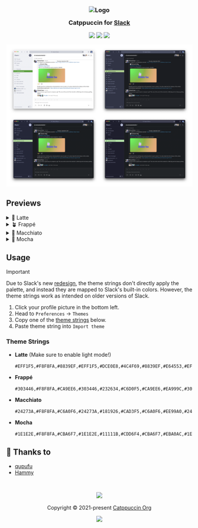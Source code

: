 <h3 align="center">
	<img src="https://raw.githubusercontent.com/catppuccin/catppuccin/main/assets/logos/exports/1544x1544_circle.png" width="100" alt="Logo"/><br/>
	<img src="https://raw.githubusercontent.com/catppuccin/catppuccin/main/assets/misc/transparent.png" height="30" width="0px"/>
	Catppuccin for <a href="https://slack.com">Slack</a>
	<img src="https://raw.githubusercontent.com/catppuccin/catppuccin/main/assets/misc/transparent.png" height="30" width="0px"/>
</h3>

<p align="center">
	<a href="https://github.com/catppuccin/slack/stargazers"><img src="https://img.shields.io/github/stars/catppuccin/slack?colorA=363a4f&colorB=b7bdf8&style=for-the-badge"></a>
	<a href="https://github.com/catppuccin/slack/issues"><img src="https://img.shields.io/github/issues/catppuccin/slack?colorA=363a4f&colorB=f5a97f&style=for-the-badge"></a>
	<a href="https://github.com/catppuccin/slack/contributors"><img src="https://img.shields.io/github/contributors/catppuccin/slack?colorA=363a4f&colorB=a6da95&style=for-the-badge"></a>
</p>

<p align="center">
	<img src="assets/preview.webp"/>
</p>

## Previews

<details>
<summary>🌻 Latte</summary>
<img src="https://raw.githubusercontent.com/catppuccin/slack/main/assets/latte.webp"/>
</details>
<details>
<summary>🪴 Frappé</summary>
<img src="https://raw.githubusercontent.com/catppuccin/slack/main/assets/frappe.webp"/>
</details>
<details>
<summary>🌺 Macchiato</summary>
<img src="https://raw.githubusercontent.com/catppuccin/slack/main/assets/macchiato.webp"/>
</details>
<details>
<summary>🌿 Mocha</summary>
<img src="https://raw.githubusercontent.com/catppuccin/slack/main/assets/mocha.webp"/>
</details>

## Usage

> [!IMPORTANT]  
> Due to Slack's new
> [redesign](https://slack.com/intl/en-gb/blog/productivity/a-redesigned-slack-built-for-focus),
> the theme strings don't directly apply the
> palette, and instead they are mapped to Slack's built-in colors. However, the
> theme strings work as intended on older versions of Slack.

1. Click your profile picture in the bottom left.
2. Head to `Preferences` → `Themes`
3. Copy one of the [theme strings](#theme-strings) below.
4. Paste theme string into `Import theme`

### Theme Strings

- **Latte** (Make sure to enable light mode!)
  ```
  #EFF1F5,#F8F8FA,#8839EF,#EFF1F5,#DCE0E8,#4C4F69,#8839EF,#E64553,#EFF1F5,#4C4F69
  ```
- **Frappé**
  ```
  #303446,#F8F8FA,#CA9EE6,#303446,#232634,#C6D0F5,#CA9EE6,#EA999C,#303446,#C6D0F5
  ```
- **Macchiato**
  ```
  #24273A,#F8F8FA,#C6A0F6,#24273A,#181926,#CAD3F5,#C6A0F6,#EE99A0,#24273A,#CAD3F5
  ```
- **Mocha**
  ```
  #1E1E2E,#F8F8FA,#CBA6F7,#1E1E2E,#11111B,#CDD6F4,#CBA6F7,#EBA0AC,#1E1E2E,#CDD6F4
  ```

## 💝 Thanks to

- [qupufu](https://github.com/qupufu)
- [Hammy](https://github.com/sgoudham)

&nbsp;

<p align="center">
	<img src="https://raw.githubusercontent.com/catppuccin/catppuccin/main/assets/footers/gray0_ctp_on_line.svg?sanitize=true" />
</p>

<p align="center">
	Copyright &copy; 2021-present <a href="https://github.com/catppuccin" target="_blank">Catppuccin Org</a>
</p>

<p align="center">
	<a href="https://github.com/catppuccin/catppuccin/blob/main/LICENSE"><img src="https://img.shields.io/static/v1.svg?style=for-the-badge&label=License&message=MIT&logoColor=d9e0ee&colorA=363a4f&colorB=b7bdf8"/></a>
</p>
